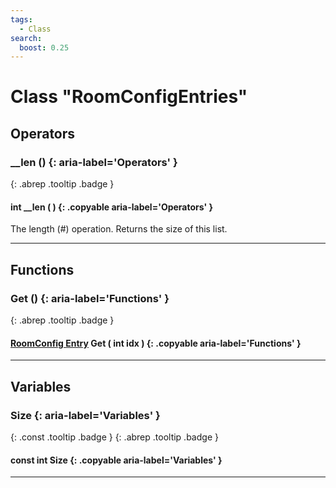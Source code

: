```yaml
---
tags:
  - Class
search:
  boost: 0.25
---
```

# Class "RoomConfigEntries"
## Operators
### __len () {: aria-label='Operators' }
[ ](#){: .abrep .tooltip .badge }
#### int __len ( ) {: .copyable aria-label='Operators' }

The length (#) operation. Returns the size of this list.

___
## Functions
### Get () {: aria-label='Functions' }
[ ](#){: .abrep .tooltip .badge }
#### [RoomConfig Entry](RoomConfig_Entry.md) Get ( int idx ) {: .copyable aria-label='Functions' }

___
## Variables
### Size {: aria-label='Variables' }
[ ](#){: .const .tooltip .badge } [ ](#){: .abrep .tooltip .badge }
#### const int Size  {: .copyable aria-label='Variables' }

___
